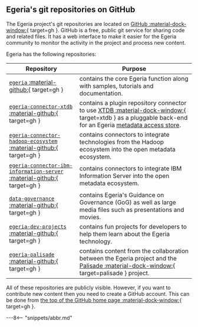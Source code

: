 <!-- SPDX-License-Identifier: CC-BY-4.0 -->
<!-- Copyright Contributors to the ODPi Egeria project 2020. -->

## Egeria's git repositories on GitHub

The Egeria project's git repositories are located on [GitHub :material-dock-window:](https://github.com/odpi){ target=gh }.
GitHub is a free, public git service for sharing code and related files.
It has a web interface to make it easier for the Egeria community to monitor
the activity in the project and process new content.

Egeria has the following repositories:

| Repository | Purpose |
|---|---|
| [`egeria` :material-github:](https://github.com/odpi/egeria){ target=gh } | contains the core Egeria function along with samples, tutorials and documentation. |
| [`egeria-connector-xtdb` :material-github:](https://github.com/odpi/egeria-connector-xtdb){ target=gh } | contains a plugin repository connector to use [XTDB :material-dock-window:](https://xtdb.com){ target=xtdb } as a pluggable back-end for an Egeria [metadata access store](/egeria-docs/concepts/metadata-access-store). |
| [`egeria-connector-hadoop-ecosystem` :material-github:](https://github.com/odpi/egeria-connector-hadoop-ecosystem){ target=gh } | contains connectors to integrate technologies from the Hadoop ecosystem into the open metadata ecosystem. |
| [`egeria-connector-ibm-information-server` :material-github:](https://github.com/odpi/egeria-connector-ibm-information-server){ target=gh } | contains connectors to integrate IBM Information Server into the open metadata ecosystem. |
| [`data-governance` :material-github:](https://github.com/odpi/data-governance){ target=gh } | contains Egeria's Guidance on Governance (GoG) as well as large media files such as presentations and movies. |
| [`egeria-dev-projects` :material-github:](https://github.com/odpi/egeria-dev-projects){ target=gh } | contains fun projects for developers to help them learn about the Egeria technology. |
| [`egeria-palisade` :material-github:](https://github.com/odpi/egeria-palisade){ target=gh } | contains content from the collaboration between the Egeria project and the [Palisade :material-dock-window:](https://github.com/gchq/palisade){ target=palisade } project. |

All of these repositories are publicly visible.  However, if you want to contribute new content then you need
to create a GitHub account.  This can be done from [the top of the GitHub home page :material-dock-window:](https://github.com){ target=gh }.


---8<-- "snippets/abbr.md"